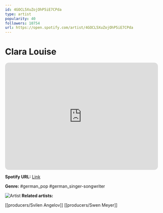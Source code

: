 ```yaml
---
id: 4GOCL5XuZojOhP5iE7CPda
type: artist
popularity: 40
followers: 10754
url: https://open.spotify.com/artist/4GOCL5XuZojOhP5iE7CPda
---
```

# Clara Louise

<iframe style="border-radius:12px" src="https://open.spotify.com/embed/artist/4GOCL5XuZojOhP5iE7CPda" width="100%" height="352" frameBorder="0" allowfullscreen="" allow="autoplay; clipboard-write; encrypted-media; fullscreen; picture-in-picture" loading="lazy"></iframe>

**Spotify URL:** [Link](https://open.spotify.com/artist/4GOCL5XuZojOhP5iE7CPda)

**Genre:**  #german_pop #german_singer-songwriter

![Artist](https://i.scdn.co/image/ab6761610000e5ebe85e6fb36983a8f16de857a9)
**Related artists:**

[[producers/Svilen Angelov]]
[[producers/Swen Meyer]]
